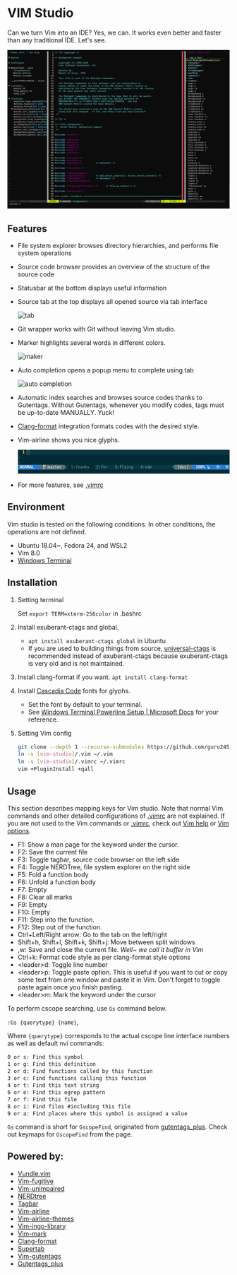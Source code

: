 # VIM Studio

Can we turn Vim into an IDE? Yes, we can. It works even better and faster than any traditional IDE. Let's see.

![overview](./.imgs/overview.png)

## Features

* File system explorer browses directory hierarchies, and performs file system operations

* Source code browser provides an overview of the structure of the source code

* Statusbar at the bottom displays useful information

* Source tab at the top displays all opened source via tab interface

  ![tab](./.imgs/tab.gif)

* Git wrapper works with Git without leaving Vim studio.

* Marker highlights several words in different colors.

  ![maker](./.imgs/mark.png)

* Auto completion opens a popup menu to complete using tab

  ![auto completion](./.imgs/autocomp.gif)

* Automatic index searches and browses source codes thanks to Gutentags. Without Gutentags, whenever you modify codes, tags must be up-to-date MANUALLY. Yuck!

* [Clang-format](https://clang.llvm.org/docs/ClangFormat.html) integration formats codes with the desired style.

* Vim-airline shows you nice glyphs.

  ![auto completion](./.imgs/airline_demo.gif)

* For more features, see [.vimrc](./.vimrc)

## Environment

Vim studio is tested on the following conditions. In other conditions, the operations are not defined.

* Ubuntu 18.04~, Fedora 24, and WSL2 
* Vim 8.0
* [Windows Terminal](https://docs.microsoft.com/en-us/windows/terminal/get-started) 

## Installation

1. Setting terminal

   Set `export TERM=xterm-256color` in .bashrc

2. Install exuberant-ctags and global.

   * `apt install exuberant-ctags global` in Ubuntu
   * If you are used to building things from source, [universal-ctags](https://github.com/universal-ctags/ctags) is recommended instead of exuberant-ctags because exuberant-ctags is very old and is not maintained.

3. Install clang-format if you want. `apt install clang-format`

4. Install [Cascadia Code](https://docs.microsoft.com/en-us/windows/terminal/cascadia-code) fonts for glyphs.

   * Set the font by default to your terminal.
   * See [Windows Terminal Powerline Setup | Microsoft Docs](https://docs.microsoft.com/en-us/windows/terminal/tutorials/powerline-setup) for your reference.

5. Setting Vim config

   ```bash
   git clone --depth 1 --recurse-submodules https://github.com/guru245/vim-studio.git [vim-studio where you want]
   ln -s [vim-studio]/.vim ~/.vim
   ln -s [vim-studio]/.vimrc ~/.vimrc
   vim +PluginInstall +qall
   ```


## Usage

This section describes mapping keys for Vim studio. Note that normal Vim commands and other detailed configurations of [.vimrc](.vimrc) are not explained. If you are not used to the Vim commands or [.vimrc](.vimrc), check out [Vim help](http://vimdoc.sourceforge.net/htmldoc/help.html) or [Vim options](http://vimdoc.sourceforge.net/htmldoc/options.html).

* F1: Show a man page for the keyword under the cursor.
* F2: Save the current file
* F3: Toggle tagbar, source code browser on the left side
* F4: Toggle NERDTree, file system explorer on the right side
* F5: Fold a function body
* F6: Unfold a function body
* F7: Empty
* F8: Clear all marks
* F9: Empty
* F10: Empty
* F11: Step into the function.
* F12: Step out of the function.
* Ctrl+Left/Right arrow: Go to the tab on the left/right
* Shift+h, Shift+l, Shift+k, Shift+j:  Move between split windows
* ,w: Save and close the current file. *Well~ we call it buffer in Vim*
* Ctrl+k: Format code style as per clang-format style options
* \<leader>d: Toggle line number
* \<leader>p: Toggle paste option. This is useful if you want to cut or copy some text from one window and paste it in Vim. Don't forget to toggle paste again once you finish pasting.
* \<leader>m: Mark the keyword under the cursor

To perform cscope searching, use `Gs` command below. 

`:Gs {querytype} {name}`,

Where `{querytype}` corresponds to the actual cscope line interface numbers as well as default nvi commands:

```
0 or s: Find this symbol
1 or g: Find this definition
2 or d: Find functions called by this function
3 or c: Find functions calling this function
4 or t: Find this text string
6 or e: Find this egrep pattern
7 or f: Find this file
8 or i: Find files #including this file
9 or a: Find places where this symbol is assigned a value
```

`Gs` command is short for `GscopeFind`, originated from [gutentags_plus](https://github.com/skywind3000/gutentags_plus). Check out keymaps for `GscopeFind` from the page.

## Powered by:

* [Vundle.vim](https://github.com/VundleVim/Vundle.vim)
* [Vim-fugitive](https://github.com/tpope/vim-fugitive)
* [Vim-unimpaired](https://github.com/tpope/vim-unimpaired)
* [NERDtree](https://github.com/scrooloose/nerdtree)
* [Tagbar](https://github.com/majutsushi/tagbar)
* [Vim-airline](https://github.com/vim-airline/vim-airline)
* [Vim-airline-themes](https://github.com/vim-airline/vim-airline-themes)
* [Vim-ingo-library](https://github.com/inkarkat/vim-ingo-library)
* [Vim-mark](https://github.com/inkarkat/vim-mark)
* [Clang-format](https://clang.llvm.org/docs/ClangFormat.html)
* [Supertab](https://github.com/ervandew/supertab)
* [Vim-gutentags](https://github.com/ludovicchabant/vim-gutentags)
* [Gutentags_plus](https://github.com/skywind3000/gutentags_plus)


